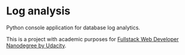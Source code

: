 # Log analysis

Python console application for database log analytics. 

This is a project with academic purposes for [Fullstack Web Developer Nanodegree by Udacity](https://br.udacity.com/course/full-stack-web-developer-nanodegree--nd004).